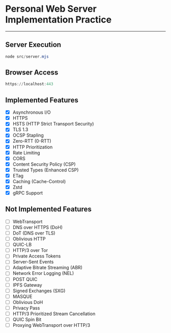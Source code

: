 # Personal Web Server Implementation Practice

---

## Server Execution

```powershell
node src/server.mjs
```

## Browser Access

```powershell
https://localhost:443
```

## Implemented Features

- [x] Asynchronous I/O
- [x] HTTPS
- [x] HSTS (HTTP Strict Transport Security)
- [x] TLS 1.3
- [x] OCSP Stapling
- [x] Zero-RTT (0-RTT)
- [x] HTTP Prioritization
- [x] Rate Limiting
- [x] CORS
- [x] Content Security Policy (CSP)
- [x] Trusted Types (Enhanced CSP)
- [x] ETag
- [x] Caching (Cache-Control)
- [x] Zstd
- [x] gRPC Support

## Not Implemented Features

- [ ] WebTransport
- [ ] DNS over HTTPS (DoH)
- [ ] DoT (DNS over TLS)
- [ ] Oblivious HTTP
- [ ] QUIC-LB
- [ ] HTTP/3 over Tor
- [ ] Private Access Tokens
- [ ] Server-Sent Events
- [ ] Adaptive Bitrate Streaming (ABR)
- [ ] Network Error Logging (NEL)
- [ ] POST QUIC
- [ ] IPFS Gateway
- [ ] Signed Exchanges (SXG)
- [ ] MASQUE
- [ ] Oblivious DoH
- [ ] Privacy Pass
- [ ] HTTP/3 Prioritized Stream Cancellation
- [ ] QUIC Spin Bit
- [ ] Proxying WebTransport over HTTP/3

